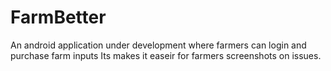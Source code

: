 # FarmBetter
An android application under  development
where farmers can login and purchase farm inputs 
Its makes it easeir for farmers
screenshots on issues.
